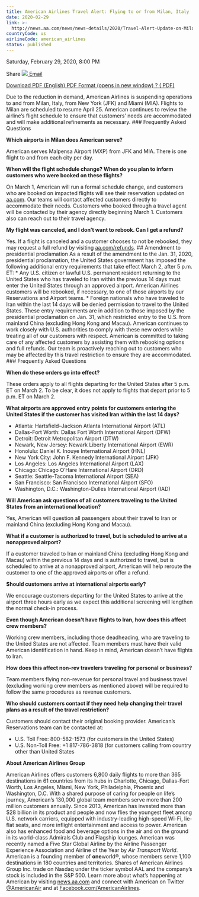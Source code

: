 ```yaml
---
title: American Airlines Travel Alert: Flying to or from Milan, Italy
date: 2020-02-29
link: >-
  http://news.aa.com/news/news-details/2020/Travel-Alert-Update-on-Milan-Italy-Flying-Presidential-Proclamation-Amendment-OPS-DIS-02/default.aspx
countryCode: us
airlineCode: american_airlines
status: published
---
```

Saturday, February 29, 2020, 8:00 PM

Share [![](/files/images/email-icon.png) Email](# "Share by email") 

[ Download PDF (English) PDF Format (opens in new window) ? ( PDF) ](//s21.q4cdn.com/616071541/files/doc_news/Travel-Alert-Update-on-Milan-Italy-Flying-Presidential-Proclamation-Amendment-OPS-DIS-02-2020.pdf) 

Due to the reduction in demand, American Airlines is suspending operations to and from Milan, Italy, from New York (JFK) and Miami (MIA). Flights to Milan are scheduled to resume April 25. American continues to review the airline’s flight schedule to ensure that customers’ needs are accommodated and will make additional refinements as necessary. ### Frequently Asked Questions 

**Which airports in Milan does American serve?** 

American serves Malpensa Airport (MXP) from JFK and MIA. There is one flight to and from each city per day. 

**When will the flight schedule change? When do you plan to inform customers who were booked on these flights?** 

On March 1, American will run a formal schedule change, and customers who are booked on impacted flights will see their reservation updated on [aa.com](http://www.aa.com). Our teams will contact affected customers directly to accommodate their needs. Customers who booked through a travel agent will be contacted by their agency directly beginning March 1. Customers also can reach out to their travel agency. 

**My flight was canceled, and I don’t want to rebook. Can I get a refund?** 

Yes. If a flight is canceled and a customer chooses to not be rebooked, they may request a full refund by visiting [aa.com/refunds](https://www.aa.com/refunds). ## Amendment to presidential proclamation As a result of the amendment to the Jan. 31, 2020, presidential proclamation, the United States government has imposed the following additional entry requirements that take effect March 2, after 5 p.m. ET: * Any U.S. citizen or lawful U.S. permanent resident returning to the United States who has traveled to Iran within the previous 14 days must enter the United States through an approved airport. American Airlines customers will be rebooked, if necessary, to one of those airports by our Reservations and Airport teams. * Foreign nationals who have traveled to Iran within the last 14 days will be denied permission to travel to the United States. These entry requirements are in addition to those imposed by the presidential proclamation on Jan. 31, which restricted entry to the U.S. from mainland China (excluding Hong Kong and Macau). American continues to work closely with U.S. authorities to comply with these new orders while treating all of our customers with respect. American is committed to taking care of any affected customers by assisting them with rebooking options and full refunds. Our team is proactively reaching out to customers who may be affected by this travel restriction to ensure they are accommodated. ### Frequently Asked Questions 

**When do these orders go into effect?** 

These orders apply to all flights departing for the United States after 5 p.m. ET on March 2. To be clear, it does not apply to flights that depart prior to 5 p.m. ET on March 2. 

**What airports are approved entry points for customers entering the United States if the customer has visited Iran within the last 14 days?**

* Atlanta: Hartsfield–Jackson Atlanta International Airport (ATL) 
* Dallas-Fort Worth: Dallas Fort Worth International Airport (DFW) 
* Detroit: Detroit Metropolitan Airport (DTW)
* Newark, New Jersey: Newark Liberty International Airport (EWR) 
* Honolulu: Daniel K. Inouye International Airport (HNL) 
* New York City: John F. Kennedy International Airport (JFK) 
* Los Angeles: Los Angeles International Airport (LAX) 
* Chicago: Chicago O’Hare International Airport (ORD) 
* Seattle: Seattle-Tacoma International Airport (SEA) 
* San Francisco: San Francisco International Airport (SFO) 
* Washington, D.C.: Washington-Dulles International Airport (IAD)

**Will American ask questions of all customers traveling to the United States from an international location?** 

Yes, American will question all passengers about their travel to Iran or mainland China (excluding Hong Kong and Macau). 

**What if a customer is authorized to travel, but is scheduled to arrive at a nonapproved airport?** 

If a customer traveled to Iran or mainland China (excluding Hong Kong and Macau) within the previous 14 days and is authorized to travel, but is scheduled to arrive at a nonapproved airport, American will help reroute the customer to one of the approved airports or offer a refund. 

**Should customers arrive at international airports early?** 

We encourage customers departing for the United States to arrive at the airport three hours early as we expect this additional screening will lengthen the normal check-in process. 

**Even though American doesn’t have flights to Iran, how does this affect crew members?** 

Working crew members, including those deadheading, who are traveling to the United States are not affected. Team members must have their valid American identification in hand. Keep in mind, American doesn’t have flights to Iran. 

**How does this affect non-rev travelers traveling for personal or business?** 

Team members flying non-revenue for personal travel and business travel (excluding working crew members as mentioned above) will be required to follow the same procedures as revenue customers. 

**Who should customers contact if they need help changing their travel plans as a result of the travel restriction?** 

Customers should contact their original booking provider. American’s Reservations team can be contacted at: 
* U.S. Toll Free: 800-582-1573 (for customers in the United States) 
* U.S. Non-Toll Free: +1 817-786-3818 (for customers calling from country other than United States 

**About American Airlines Group** 

American Airlines offers customers 6,800 daily flights to more than 365 destinations in 61 countries from its hubs in Charlotte, Chicago, Dallas-Fort Worth, Los Angeles, Miami, New York, Philadelphia, Phoenix and Washington, D.C. With a shared purpose of caring for people on life’s journey, American’s 130,000 global team members serve more than 200 million customers annually. Since 2013, American has invested more than $28 billion in its product and people and now flies the youngest fleet among U.S. network carriers, equipped with industry-leading high-speed Wi-Fi, lie-flat seats, and more inflight entertainment and access to power. American also has enhanced food and beverage options in the air and on the ground in its world-class Admirals Club and Flagship lounges. American was recently named a Five Star Global Airline by the Airline Passenger Experience Association and Airline of the Year by _Air Transport World_. American is a founding member of **one**world®, whose members serve 1,100 destinations in 180 countries and territories. Shares of American Airlines Group Inc. trade on Nasdaq under the ticker symbol AAL and the company’s stock is included in the S&P 500. Learn more about what’s happening at American by visiting [news.aa.com](http://news.aa.com/) and connect with American on Twitter [@AmericanAir](https://twitter.com/AmericanAir) and at [Facebook.com/AmericanAirlines](https://www.facebook.com/AmericanAirlines). 
